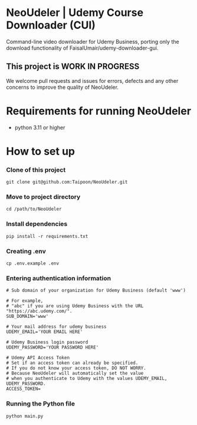 # NeoUdeler | Udemy Course Downloader (CUI)

Command-line video downloader for Udemy Business, porting only the download functionality of FaisalUmair/udemy-downloader-gui.

## This project is WORK IN PROGRESS

We welcome pull requests and issues for errors, 
defects and any other concerns to improve the quality of NeoUdeler.

# Requirements for running NeoUdeler

- python 3.11 or higher

# How to set up

### Clone of this project

```shell
git clone git@github.com:Taipoon/NeoUdeler.git
```

### Move to project directory

```shell
cd /path/to/NeoUdeler
```

### Install dependencies

```shell
pip install -r requirements.txt
```

### Creating .env 

```shell
cp .env.example .env
```

### Entering authentication information

```dotenv
# Sub domain of your organization for Udemy Business (default 'www')

# For example,
# "abc" if you are using Udemy Business with the URL "https://abc.udemy.com/".
SUB_DOMAIN='www'

# Your mail address for udemy business
UDEMY_EMAIL='YOUR EMAIL HERE'

# Udemy Business login password
UDEMY_PASSWORD='YOUR PASSWORD HERE'

# Udemy API Access Token
# Set if an access token can already be specified.
# If you do not know your access token, DO NOT WORRY.
# Because NeoUdeler will automatically set the value
# when you authenticate to Udemy with the values UDEMY_EMAIL, UDEMY_PASSWORD.
ACCESS_TOKEN=
```

### Running the Python file

```shell
python main.py
```
